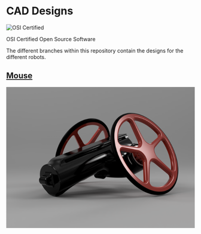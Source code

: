# CAD Designs

![OSI Certified](http://www.samurajdata.se/opensource/mirror/trademarks/osi-certified/web/osi-certified-90x75.png)

OSI Certified Open Source Software

The different branches within this repository contain the designs for the different robots.

[Mouse](https://github.com/pakobots/cad/tree/mouse)
---
![Mouse](img/mouse.png?raw=true "Mouse")
